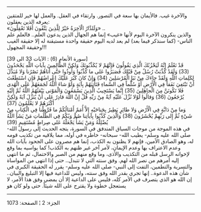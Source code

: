 ------------------------------------------------------------------------

والآخرة غيب. فالأيمان بها سعة في التصور. وارتقاء في العقل. والعمل لها
خير للمتقين يعرفه الذين يعقلون:  
«وَلَلدَّارُ الْآخِرَةُ خَيْرٌ لِلَّذِينَ يَتَّقُونَ أَفَلا تَعْقِلُونَ» ..  
والذين ينكرون الآخرة اليوم لأنها «غيب» إنما هم الجهال الذين يدعون
العلم.. فالعلم علم الناس- (كما سنذكر فيما بعد) لم يعد لديه اليوم حقيقة
واحدة مستيقنة له إلا حقيقة الغيب وحقيقة المجهول!!!  
  
\[سورة الأنعام (6) : الآيات 33 الى 39\]  
قَدْ نَعْلَمُ إِنَّهُ لَيَحْزُنُكَ الَّذِي يَقُولُونَ فَإِنَّهُمْ لا يُكَذِّبُونَكَ وَلكِنَّ الظَّالِمِينَ بِآياتِ اللَّهِ
يَجْحَدُونَ (33) وَلَقَدْ كُذِّبَتْ رُسُلٌ مِنْ قَبْلِكَ فَصَبَرُوا عَلى ما كُذِّبُوا وَأُوذُوا حَتَّى أَتاهُمْ
نَصْرُنا وَلا مُبَدِّلَ لِكَلِماتِ اللَّهِ وَلَقَدْ جاءَكَ مِنْ نَبَإِ الْمُرْسَلِينَ (34) وَإِنْ كانَ كَبُرَ
عَلَيْكَ إِعْراضُهُمْ فَإِنِ اسْتَطَعْتَ أَنْ تَبْتَغِيَ نَفَقاً فِي الْأَرْضِ أَوْ سُلَّماً فِي السَّماءِ فَتَأْتِيَهُمْ
بِآيَةٍ وَلَوْ شاءَ اللَّهُ لَجَمَعَهُمْ عَلَى الْهُدى فَلا تَكُونَنَّ مِنَ الْجاهِلِينَ (35) إِنَّما
يَسْتَجِيبُ الَّذِينَ يَسْمَعُونَ وَالْمَوْتى يَبْعَثُهُمُ اللَّهُ ثُمَّ إِلَيْهِ يُرْجَعُونَ (36) وَقالُوا لَوْلا
نُزِّلَ عَلَيْهِ آيَةٌ مِنْ رَبِّهِ قُلْ إِنَّ اللَّهَ قادِرٌ عَلى أَنْ يُنَزِّلَ آيَةً وَلكِنَّ أَكْثَرَهُمْ لا
يَعْلَمُونَ (37)  
وَما مِنْ دَابَّةٍ فِي الْأَرْضِ وَلا طائِرٍ يَطِيرُ بِجَناحَيْهِ إِلاَّ أُمَمٌ أَمْثالُكُمْ ما فَرَّطْنا فِي
الْكِتابِ مِنْ شَيْءٍ ثُمَّ إِلى رَبِّهِمْ يُحْشَرُونَ (38) وَالَّذِينَ كَذَّبُوا بِآياتِنا صُمٌّ وَبُكْمٌ فِي
الظُّلُماتِ مَنْ يَشَأِ اللَّهُ يُضْلِلْهُ وَمَنْ يَشَأْ يَجْعَلْهُ عَلى صِراطٍ مُسْتَقِيمٍ (39)  
في هذه الموجة من موجات السياق المتدفق في السورة، يتجه الحديث إلى رسول
الله- صلى الله عليه وسلم- يطيب الله- سبحانه- خاطره في أوله، مما يلاقيه
من تكذيب قومه له، وهو الصادق الأمين، فإنهم لا يظنون به الكذب، إنما هم
مصرون على الجحود بآيات الله وعدم الاعتراف بها وعدم الإيمان، لأمر آخر غير
ظنهم به الكذب! كما يواسيه بما وقع لإخوانه الرسل قبله من التكذيب والأذى،
وما وقع منهم من الصبر والاحتمال، ثم ما انتهى إليه أمرهم من نصر الله لهم.
وفق سنته التي لا تتبدل.. حتى إذا انتهى من المواساة والتسرية والتطمين،
التفت إلى النبي- صلى الله عليه وسلم- يقرر له الحقيقة الكبرى في شأن هذه
الدعوة.. إنها تجري بقدر الله وفق سنته، وليس للداعية فيها إلا التبليغ
والبيان.. إن الله هو الذي يتصرف في الأمر كله، فليس على الداعية إلا أن
يمضي وفق هذا الأمر، لا يستعجل خطوة ولا يقترح على الله شيئاً. حتى ولو كان
هو

------------------------------------------------------------------------

الجزء: 2 ¦ الصفحة: 1073
